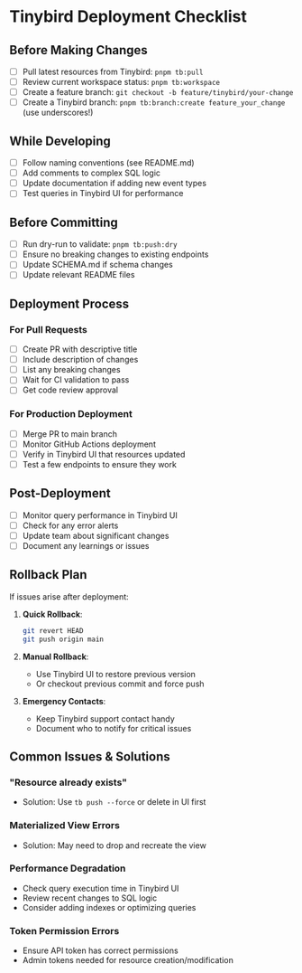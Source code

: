 # Tinybird Deployment Checklist

## Before Making Changes

- [ ] Pull latest resources from Tinybird: `pnpm tb:pull`
- [ ] Review current workspace status: `pnpm tb:workspace`
- [ ] Create a feature branch: `git checkout -b feature/tinybird/your-change`
- [ ] Create a Tinybird branch: `pnpm tb:branch:create feature_your_change` (use underscores!)

## While Developing

- [ ] Follow naming conventions (see README.md)
- [ ] Add comments to complex SQL logic
- [ ] Update documentation if adding new event types
- [ ] Test queries in Tinybird UI for performance

## Before Committing

- [ ] Run dry-run to validate: `pnpm tb:push:dry`
- [ ] Ensure no breaking changes to existing endpoints
- [ ] Update SCHEMA.md if schema changes
- [ ] Update relevant README files

## Deployment Process

### For Pull Requests
- [ ] Create PR with descriptive title
- [ ] Include description of changes
- [ ] List any breaking changes
- [ ] Wait for CI validation to pass
- [ ] Get code review approval

### For Production Deployment
- [ ] Merge PR to main branch
- [ ] Monitor GitHub Actions deployment
- [ ] Verify in Tinybird UI that resources updated
- [ ] Test a few endpoints to ensure they work

## Post-Deployment

- [ ] Monitor query performance in Tinybird UI
- [ ] Check for any error alerts
- [ ] Update team about significant changes
- [ ] Document any learnings or issues

## Rollback Plan

If issues arise after deployment:

1. **Quick Rollback**:
   ```bash
   git revert HEAD
   git push origin main
   ```

2. **Manual Rollback**:
   - Use Tinybird UI to restore previous version
   - Or checkout previous commit and force push

3. **Emergency Contacts**:
   - Keep Tinybird support contact handy
   - Document who to notify for critical issues

## Common Issues & Solutions

### "Resource already exists"
- Solution: Use `tb push --force` or delete in UI first

### Materialized View Errors
- Solution: May need to drop and recreate the view

### Performance Degradation
- Check query execution time in Tinybird UI
- Review recent changes to SQL logic
- Consider adding indexes or optimizing queries

### Token Permission Errors
- Ensure API token has correct permissions
- Admin tokens needed for resource creation/modification